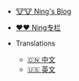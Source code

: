 <!-- _navbar.md -->

* [🐮🐮 Ning's Blog](https://www.cnblogs.com/Ning-Blog/)
* [❤️❤️ Ning专栏](https://gitee.com/Ning310975876)
* Translations

  * [:cn:  中文](/)
  * [:us:  英文](/zh-cn/)